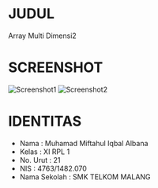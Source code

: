# JUDUL
  Array Multi Dimensi2

# SCREENSHOT
![Screenshot1](https://s23.postimg.org/qwv6ltg3r/Screenshot_1.png)
![Screenshot2](https://s23.postimg.org/vwx87ib47/Screenshot_2.png)

# IDENTITAS
- Nama         : Muhamad Miftahul Iqbal Albana
- Kelas        : XI RPL 1
- No. Urut     : 21
- NIS          : 4763/1482.070
- Nama Sekolah : SMK TELKOM MALANG
